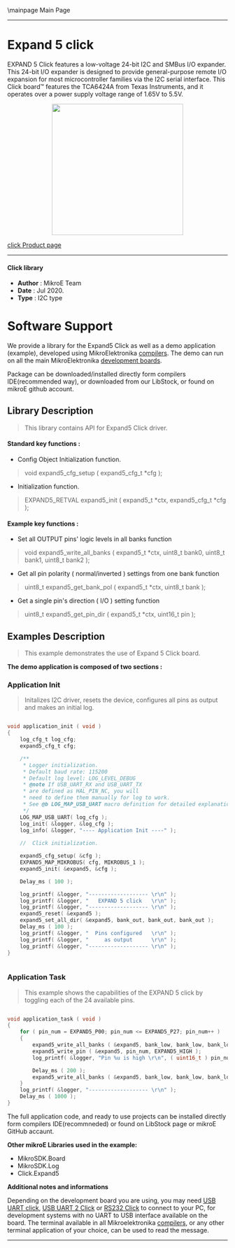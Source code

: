 \mainpage Main Page
 
---
# Expand 5 click

EXPAND 5 Click features a low-voltage 24-bit I2C and SMBus I/O expander. This 24-bit I/O expander is designed to provide general-purpose remote I/O expansion for most microcontroller families via the I2C serial interface. This Click board™ features the TCA6424A from Texas Instruments, and it operates over a power supply voltage range of 1.65V to 5.5V. 

<p align="center">
  <img src="https://download.mikroe.com/images/click_for_ide/expand5_click.png" height=300px>
</p>


[click Product page](https://www.mikroe.com/expand-5-click)

---


#### Click library 

- **Author**        : MikroE Team
- **Date**          : Jul 2020.
- **Type**          : I2C type


# Software Support

We provide a library for the Expand5 Click 
as well as a demo application (example), developed using MikroElektronika 
[compilers](https://shop.mikroe.com/compilers). 
The demo can run on all the main MikroElektronika [development boards](https://shop.mikroe.com/development-boards).

Package can be downloaded/installed directly form compilers IDE(recommended way), or downloaded from our LibStock, or found on mikroE github account. 

## Library Description

> This library contains API for Expand5 Click driver.

#### Standard key functions :

- Config Object Initialization function.
> void expand5_cfg_setup ( expand5_cfg_t *cfg ); 
 
- Initialization function.
> EXPAND5_RETVAL expand5_init ( expand5_t *ctx, expand5_cfg_t *cfg );

#### Example key functions :

- Set all OUTPUT pins' logic levels in all banks function
> void expand5_write_all_banks ( expand5_t *ctx, uint8_t bank0, uint8_t bank1, uint8_t bank2 );
 
- Get all pin polarity ( normal/inverted ) settings from one bank function
> uint8_t expand5_get_bank_pol ( expand5_t *ctx, uint8_t bank );

- Get a single pin's direction ( I/O ) setting function
> uint8_t expand5_get_pin_dir ( expand5_t *ctx, uint16_t pin );

## Examples Description

> This example demonstrates the use of Expand 5 Click board.

**The demo application is composed of two sections :**

### Application Init 

> Initalizes I2C driver, resets the device, configures all pins as output and makes an initial log.

```c

void application_init ( void )
{
    log_cfg_t log_cfg;
    expand5_cfg_t cfg;

    /** 
     * Logger initialization.
     * Default baud rate: 115200
     * Default log level: LOG_LEVEL_DEBUG
     * @note If USB_UART_RX and USB_UART_TX 
     * are defined as HAL_PIN_NC, you will 
     * need to define them manually for log to work. 
     * See @b LOG_MAP_USB_UART macro definition for detailed explanation.
     */
    LOG_MAP_USB_UART( log_cfg );
    log_init( &logger, &log_cfg );
    log_info( &logger, "---- Application Init ----" );
    
    //  Click initialization.

    expand5_cfg_setup( &cfg );
    EXPAND5_MAP_MIKROBUS( cfg, MIKROBUS_1 );
    expand5_init( &expand5, &cfg );

    Delay_ms ( 100 );

    log_printf( &logger, "------------------- \r\n" );
    log_printf( &logger, "   EXPAND 5 click   \r\n" );
    log_printf( &logger, "------------------- \r\n" );
    expand5_reset( &expand5 );
    expand5_set_all_dir( &expand5, bank_out, bank_out, bank_out );
    Delay_ms ( 100 );
    log_printf( &logger, "  Pins configured   \r\n" );
    log_printf( &logger, "     as output      \r\n" );
    log_printf( &logger, "------------------- \r\n" );
}
  
```

### Application Task

> This example shows the capabilities of the EXPAND 5 click by toggling each of the 24 available pins.

```c

void application_task ( void )
{
    for ( pin_num = EXPAND5_P00; pin_num <= EXPAND5_P27; pin_num++ )
    {
        expand5_write_all_banks ( &expand5, bank_low, bank_low, bank_low );
        expand5_write_pin ( &expand5, pin_num, EXPAND5_HIGH );
        log_printf( &logger, "Pin %u is high \r\n", ( uint16_t ) pin_num );

        Delay_ms ( 200 );
        expand5_write_all_banks ( &expand5, bank_low, bank_low, bank_low );
    }
    log_printf( &logger, "------------------- \r\n" );
    Delay_ms ( 1000 );
}

```


The full application code, and ready to use projects can be  installed directly form compilers IDE(recommneded) or found on LibStock page or mikroE GitHub accaunt.

**Other mikroE Libraries used in the example:** 

- MikroSDK.Board
- MikroSDK.Log
- Click.Expand5

**Additional notes and informations**

Depending on the development board you are using, you may need 
[USB UART click](https://shop.mikroe.com/usb-uart-click), 
[USB UART 2 Click](https://shop.mikroe.com/usb-uart-2-click) or 
[RS232 Click](https://shop.mikroe.com/rs232-click) to connect to your PC, for 
development systems with no UART to USB interface available on the board. The 
terminal available in all Mikroelektronika 
[compilers](https://shop.mikroe.com/compilers), or any other terminal application 
of your choice, can be used to read the message.



---
